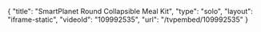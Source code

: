 {
    "title": "SmartPlanet Round Collapsible Meal Kit",
    "type": "solo",
    "layout": "iframe-static",
    "videoId": "109992535",
    "url": "\/tvpembed\/109992535"
}